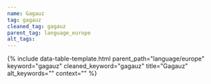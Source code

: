 ```yaml
---
name: Gagauz
tag: gagauz
cleaned_tag: gagauz
parent_tag: language_europe
alt_tags: 
---
```


{% include data-table-template.html 
  parent_path="language/europe" 
  keyword="gagauz" 
  cleaned_keyword="gagauz" 
  title="Gagauz"
  alt_keywords=""
  context=""
%}

